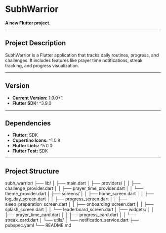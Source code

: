 # SubhWarrior

**A new Flutter project.**

---

## Project Description

SubhWarrior is a Flutter application that tracks daily routines, progress, and challenges. It includes features like prayer time notifications, streak tracking, and progress visualization.

---

## Version

- **Current Version:** 1.0.0+1
- **Flutter SDK:** ^3.9.0

---

## Dependencies

- **Flutter:** SDK
- **Cupertino Icons:** ^1.0.8
- **Flutter Lints:** ^5.0.0
- **Flutter Test:** SDK

---

## Project Structure

subh_warrior/
├── lib/
│ ├── main.dart
│ ├── providers/
│ │ ├── challenge_provider.dart
│ │ ├── prayer_time_provider.dart
│ │ └── theme_provider.dart
│ ├── screens/
│ │ ├── home_screen.dart
│ │ ├── log_day_screen.dart
│ │ ├── progress_screen.dart
│ │ ├── sleep_preparation_screen.dart
│ │ ├── onboarding_screen.dart
│ │ ├── splash_screen.dart
│ │ └── leaderboard_screen.dart
│ ├── widgets/
│ │ ├── prayer_time_card.dart
│ │ ├── progress_card.dart
│ │ └── streak_card.dart
│ └── utils/
│ └── notification_service.dart
├── pubspec.yaml
└── README.md